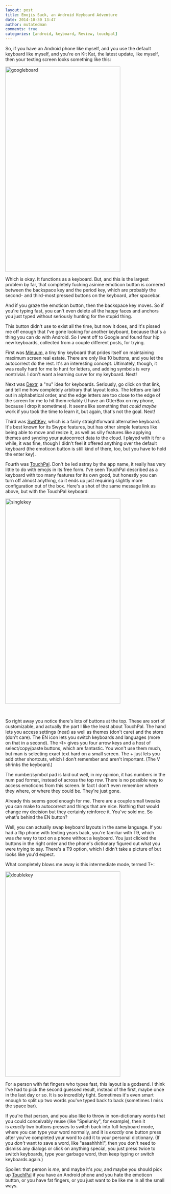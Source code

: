 ```yaml
---
layout: post
title: Emojis Suck, an Android Keyboard Adventure
date: 2014-10-30 13:47
author: mutatedman
comments: true
categories: [android, keyboard, Review, touchpal]
---
```

So, if you have an Android phone like myself, and you use the default keyboard like myself, and you're on Kit Kat, the latest update, like myself, then your texting screen looks something like this:

<a href="https://samuelthomaservin.files.wordpress.com/2014/10/googleboard.png"><img class="aligncenter wp-image-484" src="https://samuelthomaservin.files.wordpress.com/2014/10/googleboard.png" alt="googleboard" width="360" height="640" /></a>

Which is okay. It functions as a keyboard. But, and this is the largest problem by far, that completely fucking asinine emoticon button is cornered between the backspace key and the period key, which are probably the second- and third-most pressed buttons on the keyboard, after spacebar.

And if you graze the emoticon button, then the backspace key moves. So if you're typing fast, you can't even delete all the happy faces and anchors you just typed without seriously hunting for the stupid thing.

This button didn't use to exist all the time, but now it does, and it's pissed me off enough that I've gone looking for another keyboard, because that's a thing you can do with Android. So I went off to Google and found four hip new keyboards, collected from a couple different posts, for trying.

First was <a href="https://play.google.com/store/apps/details?id=com.whirlscape.minuumkeyboard">Minuum</a>, a tiny tiny keyboard that prides itself on maintaining maximum screen real estate. There are only like 10 buttons, and you let the autocorrect do the rest. It's an interesting concept. Ultimately, though, it was really hard for me to hunt for letters, and adding symbols is very nontrivial. I don't want a learning curve for my keyboard. Next!

Next was <a href="https://play.google.com/store/apps/details?id=com.appalladium.android.dextr">Dextr</a>, a "nu" idea for keyboards. Seriously, go click on that link, and tell me how completely arbitrary that layout looks. The letters are laid out in alphabetical order, and the edge letters are too close to the edge of the screen for me to hit them reliably (I have an OtterBox on my phone, because I drop it sometimes). It seems like something that <em>could maybe</em> work if you took the time to learn it, but again, that's not the goal. Next!

Third was <a href="https://play.google.com/store/apps/details?id=com.touchtype.swiftkey">SwiftKey</a>, which is a fairly straightforward alternative keyboard. It's best known for its Swype features, but has other simple features like being able to move and resize it, as well as silly features like applying themes and syncing your autocorrect data to the cloud. I played with it for a while, it was fine, though I didn't feel it offered anything over the default keyboard (the emoticon button is still kind of there, too, but you have to hold the enter key).

Fourth was <a href="https://play.google.com/store/apps/details?id=com.cootek.smartinputv5">TouchPal</a>. Don't be led astray by the app name, it really has very little to do with emojis in its free form. I've seen TouchPal described as a keyboard with too many features for its own good, but honestly you can turn off almost anything, so it ends up just requiring slightly more configuration out of the box. Here's a shot of the same message link as above, but with the TouchPal keyboard:

<a href="https://samuelthomaservin.files.wordpress.com/2014/10/singlekey.png"><img class="aligncenter wp-image-486" src="https://samuelthomaservin.files.wordpress.com/2014/10/singlekey.png?w=168" alt="singlekey" width="360" height="640" /></a>

&nbsp;

So right away you notice there's lots of buttons at the top. These are sort of customizable, and actually the part I like the least about TouchPal. The hand lets you access settings (neat) as well as themes (don't care) and the store (don't care). The EN icon lets you switch keyboards and languages (more on that in a second). The &lt;I&gt; gives you four arrow keys and a host of select/copy/paste buttons, which are fantastic. You won't use them much, but man is selecting exact text hard on a small screen. The + just lets you add other shortcuts, which I don't remember and aren't important. (The V shrinks the keyboard.)

The number/symbol pad is laid out well, in my opinion, it has numbers in the num pad format, instead of across the top row. There is no possible way to access emoticons from this screen. In fact I don't even remember where they where, or where they could be. They're just gone.

Already this seems good enough for me. There are a couple small tweaks you can make to autocorrect and things that are nice. Nothing that would change my decision but they certainly reinforce it. You've sold me. So what's behind the EN button?

Well, you can actually swap keyboard layouts in the same language. If you had a flip phone with texting years back, you're familiar with T9, which was <em>the</em> way to text on a phone without a keyboard. You just clicked the buttons in the right order and the phone's dictionary figured out what you were trying to say. There's a T9 option, which I didn't take a picture of but looks like you'd expect.

What completely blows me away is this intermediate mode, termed T+:

<a href="https://samuelthomaservin.files.wordpress.com/2014/10/doublekey.png"><img class="aligncenter wp-image-487" src="https://samuelthomaservin.files.wordpress.com/2014/10/doublekey.png?w=168" alt="doublekey" width="360" height="640" /></a>

For a person with fat fingers who types fast, this layout is a godsend. I think I've had to pick the second guessed result, instead of the first, maybe once in the last day or so. It is so incredibly tight. Sometimes it's even smart enough to split up two words you've typed back to back (sometimes I miss the space bar).

If you're that person, and you also like to throw in non-dictionary words that you could conceivably reuse (like "Spelunky", for example), then it is <em>exactly</em> two buttons presses to switch back into full-keyboard mode, where you can type your word normally, and it is <em>exactly</em> one button press after you've completed your word to add it to your personal dictionary. (If you <em>don't </em>want to save a word, like "aaaahhhh!", then you don't need to dismiss any dialogs or click on anything special, you just press twice to switch keyboards, type your garbage word, then keep typing or switch keyboards again.)

Spoiler: that person is <em>me</em>, and maybe it's <em>you</em>, and maybe you should pick up <a href="https://play.google.com/store/apps/details?id=com.cootek.smartinputv5">TouchPal</a> if you have an Android phone and you hate the emoticon button, or you have fat fingers, or you just want to be like me in all the small ways.
